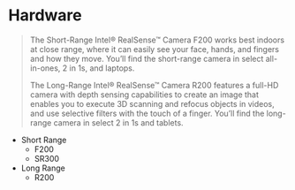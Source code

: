 # Hardware

> The Short-Range Intel® RealSense™ Camera F200 works best indoors at close range, where it can easily see your face, hands, and fingers and how they move. You’ll find the short-range camera in select all-in-ones, 2 in 1s, and laptops.
>
> The Long-Range Intel® RealSense™ Camera R200 features a full-HD camera with depth sensing capabilities to create an image that enables you to execute 3D scanning and refocus objects in videos, and use selective filters with the touch of a finger. You’ll find the long-range camera in select 2 in 1s and tablets.

* Short Range
  * F200
  * SR300
* Long Range
  * R200

